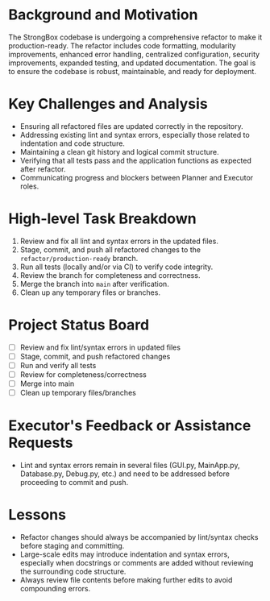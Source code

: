 # Background and Motivation
The StrongBox codebase is undergoing a comprehensive refactor to make it production-ready. The refactor includes code formatting, modularity improvements, enhanced error handling, centralized configuration, security improvements, expanded testing, and updated documentation. The goal is to ensure the codebase is robust, maintainable, and ready for deployment.

# Key Challenges and Analysis
- Ensuring all refactored files are updated correctly in the repository.
- Addressing existing lint and syntax errors, especially those related to indentation and code structure.
- Maintaining a clean git history and logical commit structure.
- Verifying that all tests pass and the application functions as expected after refactor.
- Communicating progress and blockers between Planner and Executor roles.

# High-level Task Breakdown
1. Review and fix all lint and syntax errors in the updated files.
2. Stage, commit, and push all refactored changes to the `refactor/production-ready` branch.
3. Run all tests (locally and/or via CI) to verify code integrity.
4. Review the branch for completeness and correctness.
5. Merge the branch into `main` after verification.
6. Clean up any temporary files or branches.

# Project Status Board
- [ ] Review and fix lint/syntax errors in updated files
- [ ] Stage, commit, and push refactored changes
- [ ] Run and verify all tests
- [ ] Review for completeness/correctness
- [ ] Merge into main
- [ ] Clean up temporary files/branches

# Executor's Feedback or Assistance Requests
- Lint and syntax errors remain in several files (GUI.py, MainApp.py, Database.py, Debug.py, etc.) and need to be addressed before proceeding to commit and push.

# Lessons
- Refactor changes should always be accompanied by lint/syntax checks before staging and committing.
- Large-scale edits may introduce indentation and syntax errors, especially when docstrings or comments are added without reviewing the surrounding code structure.
- Always review file contents before making further edits to avoid compounding errors.
